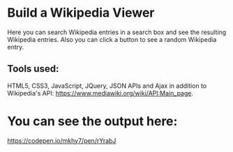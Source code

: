 # Build a Wikipedia Viewer
Here you can search Wikipedia entries in a search box and see the resulting Wikipedia entries. Also you can click a button to see a random Wikipedia entry.

## Tools used:
HTML5, CSS3, JavaScript, JQuery, JSON APIs and Ajax in addition to Wikipedia's API: https://www.mediawiki.org/wiki/API:Main_page.

# You can see the output here:
https://codepen.io/mkhy7/pen/rYrabJ
